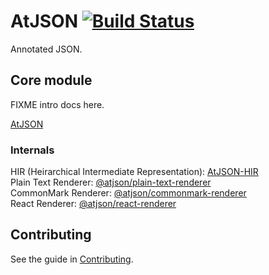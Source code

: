 # AtJSON [![Build Status](https://travis-ci.com/CondeNast-Copilot/atjson.svg?token=EyGr19LqBpbDaJHnY815&branch=latest)](https://travis-ci.com/CondeNast-Copilot/atjson)

Annotated JSON.

## Core module

FIXME intro docs here.

[AtJSON](packages/core)

### Internals

HIR (Heirarchical Intermediate Representation): [AtJSON-HIR](packages/atjson-hir)  
Plain Text Renderer: [@atjson/plain-text-renderer](packages/plain-text-renderer)  
CommonMark Renderer: [@atjson/commonmark-renderer](packages/commonmark-renderer)  
React Renderer: [@atjson/react-renderer](packages/react-renderer)  

## Contributing

See the guide in [Contributing](CONTRIBUTING.md).
